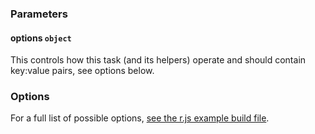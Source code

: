 ### Parameters

#### options ```object```

This controls how this task (and its helpers) operate and should contain key:value pairs, see options below.

### Options

For a full list of possible options, [see the r.js example build file](https://github.com/jrburke/r.js/blob/master/build/example.build.js).
